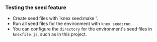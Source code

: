 ### Testing the seed feature

* Create seed files with `knex seed:make <name>'.
* Run all seed files for the environment with `knex seed:run`.
* You can configure the `directory` for the environment's seed files in `knexfile.js`, such as in this project.
